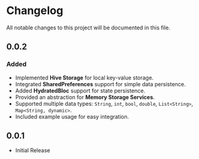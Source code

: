 # Changelog

All notable changes to this project will be documented in this file.



## 0.0.2
### Added
- Implemented **Hive Storage** for local key-value storage.
- Integrated **SharedPreferences** support for simple data persistence.
- Added **HydratedBloc** support for state persistence.
- Provided an abstraction for **Memory Storage Services**.
- Supported multiple data types: `String`, `int`, `bool`, `double`, `List<String>`, `Map<String, dynamic>`.
- Included example usage for easy integration.

## 0.0.1
- Initial Release

